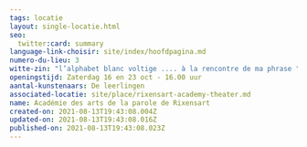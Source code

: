 ```yaml
---
tags: locatie
layout: single-locatie.html
seo:
  twitter:card: summary
language-link-choisir: site/index/hoofdpagina.md
numero-du-lieu: 3
witte-zin: "l’alphabet blanc voltige .... à la rencontre de ma phrase "
openingstijd: Zaterdag 16 en 23 oct - 16.00 uur
aantal-kunstenaars: De leerlingen
associated-locatie: site/place/rixensart-academy-theater.md
name: Académie des arts de la parole de Rixensart
created-on: 2021-08-13T19:43:08.004Z
updated-on: 2021-08-13T19:43:08.016Z
published-on: 2021-08-13T19:43:08.023Z
---
```

